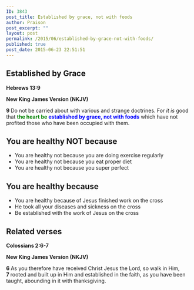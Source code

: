 ```yaml
---
ID: 3843
post_title: Established by grace, not with foods
author: Praison
post_excerpt: ""
layout: post
permalink: /2015/06/established-by-grace-not-with-foods/
published: true
post_date: 2015-06-23 22:51:51
---
```

<h2 class="p1">Established by Grace</h2>
<p class="p1"><strong><span class="s1">Hebrews 13:9</span></strong></p>
<p class="p1"><strong><span class="s2">New King James Version (NKJV)</span></strong></p>
<p class="p2"><span class="s3"><b>9 </b></span><span class="s2">Do not be carried about</span><span class="s2"> with various and strange doctrines. For <i>it is</i> good that <strong><span style="color: #0000ff;"><span style="color: #008000;">the heart be </span>established by grace, not with foods</span></strong> which have not profited those who have been occupied with them.</span></p>

<h2 class="p2">You are healthy NOT because</h2>
<ul>
	<li class="p2">You are healthy not because you are doing exercise regularly</li>
	<li class="p2">You are healthy not because you eat proper diet</li>
	<li class="p2">You are healthy not because you super perfect</li>
</ul>
<h2>You are healthy because</h2>
<ul>
	<li class="p2">You are healthy because of Jesus finished work on the cross</li>
	<li class="p2">He took all your diseases and sickness on the cross</li>
	<li class="p2">Be established with the work of Jesus on the cross</li>
</ul>
<h2>Related verses</h2>
<p class="p1"><strong><span class="s1">Colossians 2:6-7</span></strong></p>
<p class="p1"><strong><span class="s2">New King James Version (NKJV)</span></strong></p>
<p class="p2"><span class="s3"><b>6 </b></span><span class="s2">As you therefore have received Christ Jesus the Lord, so walk in Him, </span><span class="s3"><b>7 </b></span><span class="s2">rooted and built up in Him and established in the faith, as you have been taught, abounding in it</span><span class="s2"> with thanksgiving.</span></p>